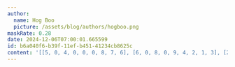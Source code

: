 ```yaml
---
author:
  name: Hog Boo
  picture: /assets/blog/authors/hogboo.png
maskRate: 0.28
date: 2024-12-06T07:00:01.665599
id: b6a040f6-b39f-11ef-b451-41234cb8625c
content: '[[5, 0, 4, 0, 0, 0, 8, 7, 6], [6, 0, 8, 0, 9, 4, 2, 1, 3], [2, 1, 0, 0, 6, 0, 9, 5, 0], [7, 8, 1, 2, 0, 3, 6, 4, 9], [4, 6, 2, 9, 1, 7, 0, 8, 5], [3, 5, 9, 4, 0, 6, 7, 2, 1], [8, 2, 0, 1, 3, 0, 4, 6, 7], [1, 3, 0, 6, 4, 2, 5, 9, 8], [0, 0, 6, 8, 0, 0, 0, 3, 0]]'
---
```

